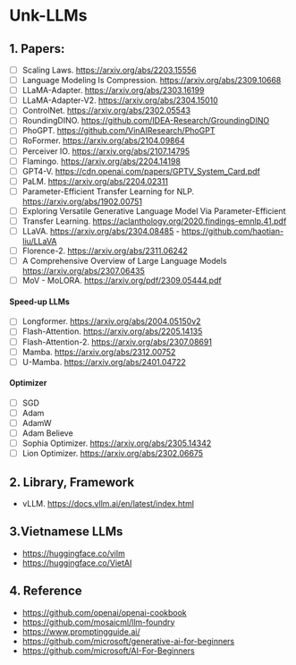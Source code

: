 # Unk-LLMs

## 1. Papers:
- [ ] Scaling Laws. https://arxiv.org/abs/2203.15556
- [ ] Language Modeling Is Compression. https://arxiv.org/abs/2309.10668
- [ ] LLaMA-Adapter. https://arxiv.org/abs/2303.16199
- [ ] LLaMA-Adapter-V2. https://arxiv.org/abs/2304.15010
- [ ] ControlNet. https://arxiv.org/abs/2302.05543
- [ ] RoundingDINO. https://github.com/IDEA-Research/GroundingDINO
- [ ] PhoGPT. https://github.com/VinAIResearch/PhoGPT 
- [ ] RoFormer. https://arxiv.org/abs/2104.09864
- [ ] Perceiver IO. https://arxiv.org/abs/2107.14795
- [ ] Flamingo. https://arxiv.org/abs/2204.14198
- [ ] GPT4-V. https://cdn.openai.com/papers/GPTV_System_Card.pdf
- [ ] PaLM. https://arxiv.org/abs/2204.02311
- [ ] Parameter-Efficient Transfer Learning for NLP. https://arxiv.org/abs/1902.00751
- [ ] Exploring Versatile Generative Language Model Via Parameter-Efficient
- [ ] Transfer Learning. https://aclanthology.org/2020.findings-emnlp.41.pdf
- [ ] LLaVA. https://arxiv.org/abs/2304.08485 - https://github.com/haotian-liu/LLaVA
- [ ] Florence-2. https://arxiv.org/abs/2311.06242
- [ ] A Comprehensive Overview of Large Language Models https://arxiv.org/abs/2307.06435
- [ ] MoV - MoLORA. https://arxiv.org/pdf/2309.05444.pdf

#### Speed-up LLMs
- [ ] Longformer. https://arxiv.org/abs/2004.05150v2
- [ ] Flash-Attention. https://arxiv.org/abs/2205.14135
- [ ] Flash-Attention-2. https://arxiv.org/abs/2307.08691
- [ ] Mamba. https://arxiv.org/abs/2312.00752
- [ ] U-Mamba. https://arxiv.org/abs/2401.04722

#### Optimizer
- [ ] SGD
- [ ] Adam
- [ ] AdamW
- [ ] Adam Believe
- [ ] Sophia Optimizer. https://arxiv.org/abs/2305.14342
- [ ] Lion Optimizer. https://arxiv.org/abs/2302.06675

## 2. Library, Framework
- vLLM. https://docs.vllm.ai/en/latest/index.html

## 3.Vietnamese LLMs
- https://huggingface.co/vilm
- https://huggingface.co/VietAI

## 4. Reference
- https://github.com/openai/openai-cookbook
- https://github.com/mosaicml/llm-foundry
- https://www.promptingguide.ai/
- https://github.com/microsoft/generative-ai-for-beginners
- https://github.com/microsoft/AI-For-Beginners